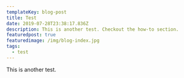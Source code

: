 ```yaml
---
templateKey: blog-post
title: Test
date: 2019-07-28T23:38:17.836Z
description: This is another test. Checkout the how-to section.
featuredpost: true
featuredimage: /img/blog-index.jpg
tags:
  - test
---
```

This is another test.
